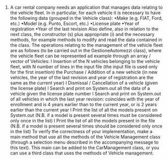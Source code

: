 

1. A car rental company needs an application that manages data relating to the vehicle fleet. In
in particular, for each vehicle it is necessary to have the following data (grouped in the Vehicle class):
•Make (e.g. FIAT, Ford, etc.)
•Model (e.g. Punto, Escort, etc.)
•License plate
•Year of registration
•Year of the last revision
Also define, also in relation to the next class, the constructor (s) plus
appropriate (i) and the necessary methods, for example methods to modify and read the data
contained in the class.
The operations relating to the management of the vehicle fleet are as follows (to be carried out
in the GestioneAutomezzi class), where the vehicle fleet can be represented ad
example through an array / vector of Vehicles:
l Insertion of the N vehicles belonging to the vehicle fleet, with N number
of lines in the input file (the input file is used only for the first insertion)
the Purchase / Addition of a new vehicle (in new vehicles, the year of the last
revision and year of registration are the same as the current year)
l Dismissal / Cancellation of a vehicle (given the license plate)
l Search and print on System.out all the data of a vehicle given the license plate number
l Search and print on System.out of all vehicles in which the last year
revision:
coincides with the year of enrollment and is 4 years earlier than
to the current year, or
is 2 years earlier than the current year
l Print the list of all the models present on System.out (N.B. if a model is
present several times must be considered only once in the list)
l Print the list of all the models present in the file (N.B. if a model is present
several times should be considered only once in the list)
To verify the correctness of your implementation, make a main method that
use all the methods of the Vehicle Management class (through a selection menu described
in the accompanying message to this text). This main can be added to the
CarManagement class, or you can use a third class that uses the methods of
Vehicle management.
